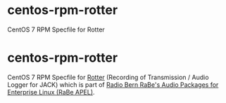 # centos-rpm-rotter
CentOS 7 RPM Specfile for Rotter

# centos-rpm-rotter
CentOS 7 RPM Specfile for [Rotter](https://www.aelius.com/njh/rotter/)
(Recording of Transmission / Audio Logger for JACK) which is part of
[Radio Bern RaBe's Audio Packages for Enterprise Linux (RaBe
APEL)](https://build.opensuse.org/project/show/home:radiorabe:audio).
